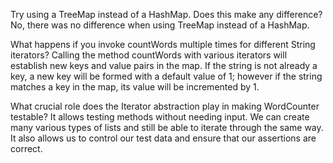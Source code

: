 Try using a TreeMap instead of a HashMap. Does this make any difference?
No, there was no difference when using TreeMap instead of a HashMap.


What happens if you invoke countWords multiple times for different String iterators?
Calling the method countWords with various iterators will establish new keys and value pairs in the map.
If the string is not already a key, a new key will be formed with a default value of 1; however if
the string matches a key in the map, its value will be incremented by 1. 

What crucial role does the Iterator abstraction play in making WordCounter testable?
It allows testing methods without needing input. We can create many various types of lists and still be able to iterate through the same way.
It also allows us to control our test data and ensure that our assertions are correct.